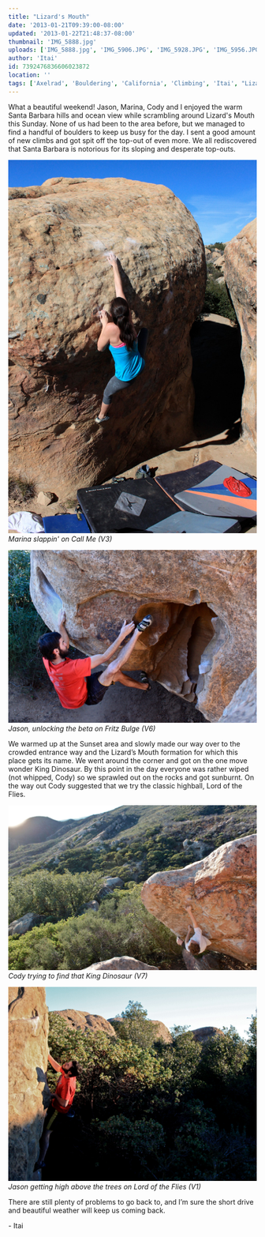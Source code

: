 ```yaml
---
title: "Lizard's Mouth"
date: '2013-01-21T09:39:00-08:00'
updated: '2013-01-22T21:48:37-08:00'
thumbnail: 'IMG_5888.jpg'
uploads: ['IMG_5888.jpg', 'IMG_5906.JPG', 'IMG_5928.JPG', 'IMG_5956.JPG']
author: 'Itai'
id: 7392476836606023872
location: ''
tags: ['Axelrad', 'Bouldering', 'California', 'Climbing', 'Itai', "Lizard's", 'Mouth', 'Santa Barbara']
---
```


What a beautiful weekend! Jason, Marina, Cody and I enjoyed the warm Santa Barbara hills and ocean view while scrambling around Lizard's Mouth this Sunday. None of us had been to the area before, but we managed to find a handful of boulders to keep us busy for the day. I sent a good amount of new climbs and got spit off the top-out of even more. We all rediscovered that Santa Barbara is notorious for its sloping and desperate top-outs.

![image alt](uploads/IMG_5888.jpg)*Marina slappin' on Call Me (V3)*

![image alt](uploads/IMG_5906.JPG)*Jason, unlocking the beta on Fritz Bulge (V6)*

We warmed up at the Sunset area and slowly made our way over to the crowded entrance way and the Lizard’s Mouth formation for which this place gets its name. We went around the corner and got on the one move wonder King Dinosaur. By this point in the day everyone was rather wiped (not whipped, Cody) so we sprawled out on the rocks and got sunburnt. On the way out Cody suggested that we try the classic highball, Lord of the Flies.

![image alt](uploads/IMG_5928.JPG)*Cody trying to find that King Dinosaur (V7)*

![image alt](uploads/IMG_5956.JPG)*Jason getting high above the trees on Lord of the Flies (V1)*

There are still plenty of problems to go back to, and I’m sure the short drive and beautiful weather will keep us coming back.

\- Itai
